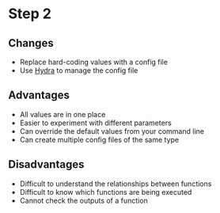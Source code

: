 # Step 2

## Changes
* Replace hard-coding values with a config file
* Use [Hydra](http://hydra.cc/) to manage the config file 
## Advantages
* All values are in one place
* Easier to experiment with different parameters 
* Can override the default values from your command line
* Can create multiple config files of the same type
## Disadvantages
* Difficult to understand the relationships between functions
* Difficult to know which functions are being executed
* Cannot check the outputs of a function